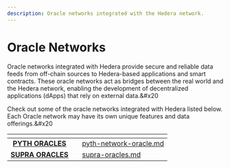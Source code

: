 ```yaml
---
description: Oracle networks integrated with the Hedera network.
---
```


# Oracle Networks

Oracle networks integrated with Hedera provide secure and reliable data feeds from off-chain sources to Hedera-based applications and smart contracts. These oracle networks act as bridges between the real world and the Hedera network, enabling the development of decentralized applications (dApps) that rely on external data.\&#x20

Check out some of the oracle networks integrated with Hedera listed below. Each Oracle network may have its own unique features and data offerings.\&#x20

<table data-card-size="large" data-view="cards"><thead><tr><th align="center"></th><th data-hidden data-card-cover data-type="files"></th><th data-hidden data-card-target data-type="content-ref"></th></tr></thead><tbody><tr><td align="center"><a href="pyth-network-oracle.md"><strong>PYTH ORACLES</strong></a></td><td></td><td><a href="pyth-network-oracle.md">pyth-network-oracle.md</a></td></tr><tr><td align="center"><a href="supra-oracles.md"><strong>SUPRA ORACLES</strong></a></td><td></td><td><a href="supra-oracles.md">supra-oracles.md</a></td></tr></tbody></table>
